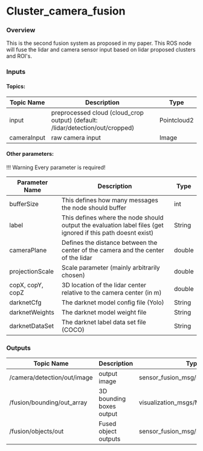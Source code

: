 # Cluster_camera_fusion

### Overview
This is the second fusion system as proposed in my paper.
This ROS node will fuse the lidar and camera sensor input based on lidar proposed clusters and ROI's.

### Inputs

#### Topics:

|  Topic Name |  Description  |  Type  |
|-----------------|---------------|--------|
|  input  	|  preprocessed cloud (cloud_crop output) (default: /lidar/detection/out/cropped)	| Pointcloud2 |
|  cameraInput  	|  raw camera input	| Image |

#### Other parameters:

!!! Warning
    Every parameter is required!

|  Parameter Name |  Description  |  Type  |
|-----------------|---------------|--------|
| bufferSize | This defines how many messages the node should buffer | int |
| label | This defines where the node should output the evaluation label files (get ignored if this path doesnt exist) | String
| cameraPlane | Defines the distance between the center of the camera and the center of the lidar | double |
| projectionScale | Scale parameter (mainly arbitrarily chosen) | double |
| copX, copY, copZ | 3D location of the lidar center relative to the camera center (in m) | double |
| darknetCfg | The darknet model config file (Yolo) | String |
| darknetWeights | The darknet model weight file | String |
| darknetDataSet | The darknet label data set file (COCO) | String |


### Outputs

|  Topic Name |  Description  |  Type  |
|-----------------|---------------|--------|
|  /camera/detection/out/image  | output image	|  sensor_fusion_msg/LidarClusters |
|  /fusion/bounding/out_array  | 3D bounding boxes output	| visualization_msgs/Marker (Array) |
|  /fusion/objects/out | Fused object outputs	| sensor_fusion_msg/FusedObjectsMsg |


